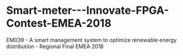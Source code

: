 # Smart-meter---Innovate-FPGA-Contest-EMEA-2018
EM039 - A smart management system to optimize renewable energy distribution - Regional Final EMEA 2018
